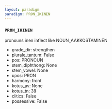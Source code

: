 ```yaml
---
layout: paradigm
paradigm: PRON_IKINEN
---
```

### ` PRON_IKINEN `

pronouns inen inflect like NOUN_AAKKOSTAMINEN
* grade_dir: strengthen
* plurale_tantum: False
* pos: PRONOUN
* stem_diphthong: None
* stem_vowel: None
* upos: PRON
* harmony: front
* kotus_av: None
* kotus_tn: 38
* clitics: False
* possessive: False
